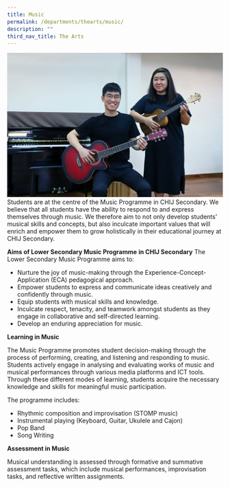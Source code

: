 ```yaml
---
title: Music
permalink: /departments/thearts/music/
description: ""
third_nav_title: The Arts
---
```

![](/images/Dept/music.jpeg)
Students are at the centre of the Music Programme in CHIJ Secondary. We believe that all students have the ability to respond to and express themselves through music. We therefore aim to not only develop students’ musical skills and concepts, but also inculcate important values that will enrich and empower them to grow holistically in their educational journey at CHIJ Secondary.  

**Aims of Lower Secondary Music Programme** **in CHIJ Secondary**
The Lower Secondary Music Programme aims to: 
* Nurture the joy of music-making through the Experience-Concept-Application (ECA) pedagogical approach.
* Empower students to express and communicate ideas creatively and confidently through music.
* Equip students with musical skills and knowledge.
* Inculcate respect, tenacity, and teamwork amongst students as they engage in collaborative and self-directed learning.
* Develop an enduring appreciation for music. 

**Learning in Music**

The Music Programme promotes student decision-making through the process of performing, creating, and listening and responding to music.  Students actively engage in analysing and evaluating works of music and musical performances through various media platforms and ICT tools. Through these different modes of learning, students acquire the necessary knowledge and skills for meaningful music participation. 

The programme includes:  
*   Rhythmic composition and improvisation (STOMP music)
*   Instrumental playing (Keyboard, Guitar, Ukulele and Cajon)
*   Pop Band
*   Song Writing

**Assessment in Music**

Musical understanding is assessed through formative and summative assessment tasks, which include musical performances, improvisation tasks, and reflective written assignments.